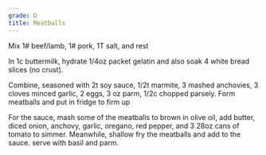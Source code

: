 ```yaml
---
grade: D
title: Meatballs
---
```



Mix 1# beef/lamb, 1# pork, 1T salt, and rest

In 1c buttermilk, hydrate 1/4oz packet gelatin and also soak 4 white bread slices (no crust). 

Combine, seasoned with 2t soy sauce, 1/2t marmite, 3 mashed anchovies, 3 cloves minced garlic, 2 eggs, 3 oz parm, 1/2c chopped parsely. 
Form meatballs and put in fridge to firm up

For the sauce, mash some of the meatballs to brown in olive oil, add butter, diced onion, anchovy, garlic, oregano, red pepper, and 3 28oz cans of tomato to simmer. Meanwhile, shallow fry the meatballs and add to the sauce. serve with basil and parm.